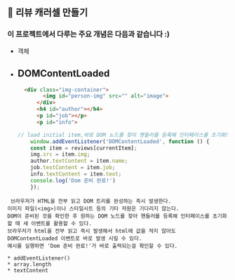 ## 📨 리뷰 캐러셀 만들기 

### 이 프로젝트에서 다루는 주요 개념은 다음과 같습니다 :)

* 객체
  
* ## DOMContentLoaded 
  
   
    ```html
      <div class="img-container">
            <img id="person-img" src="" alt="image">
          </div>
          <h4 id="author"></h4>
          <p id="job"></p>
          <p id="info">
    ```

    ```javascript
    // load initial item,바로 DOM 노드를 찾아 핸들러를 등록해 인터페이스를 초기화!!
        window.addEventListener('DOMContentLoaded', function () {
        const item = reviews[currentItem];
        img.src = item.img;
        author.textContent = item.name;
        job.textContent = item.job;
        info.textContent = item.text;
        console.log('Dom 준비 완료!')
        });

```
 브라우저가 HTML을 전부 읽고 DOM 트리를 완성하는 즉시 발생한다.
이미지 파일(<img>)이나 스타일시트 등의 기타 자원은 기다리지 않는다.
DOM이 준비된 것을 확인한 후 원하는 DOM 노드를 찾아 핸들러를 등록해 인터페이스를 초기화할 때 새 이벤트를 활용할 수 있다.
브라우저가 html을 전부 읽고 즉시 발생해서 html에 값을 적지 않아도 DOMContentLoaded 이벤트로 바로 발생 시킬 수 있다.
예시를 실행하면 'Dom 준비 완료!'가 바로 출력되는걸 확인할 수 있다.

* addEventListener()
* array.length
* textContent